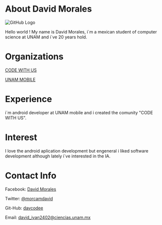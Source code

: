 # About David Morales
![GitHub Logo](https://pbs.twimg.com/profile_images/860004171554205696/FdKxDYXB_400x400.jpg)

Hello world ! My name is David Morales, i´m a mexican student of computer science at UNAM and i´ve 20 years hold.

# Organizations 
[CODE WITH US](https://www.facebook.com/codewithusmx/) 

[UNAM MOBILE](https://www.facebook.com/UNAM.Mobile/)

# Experience 
i´m android developer at UNAM mobile and i created the comunity "CODE WITH US".

# Interest 
 I love the android aplication development but engeneral i liked software development although lately i´ve interested
 in the IA.
 
 # Contact Info
 
 Facebook: [David Morales](https://www.facebook.com/dmoralescampos1)
 
 Twitter: [@morcamdavid](https://twitter.com/morcamdavid)
 
 Git-Hub: [davcodee](https://github.com/davcodee)
 
 Email: david_ivan2402@ciencias.unam.mx
 
